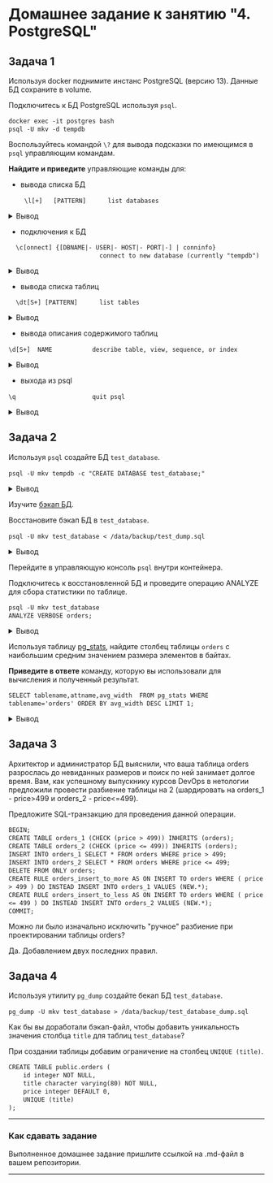 # Домашнее задание к занятию "4. PostgreSQL"

## Задача 1

Используя docker поднимите инстанс PostgreSQL (версию 13). Данные БД сохраните в volume.



Подключитесь к БД PostgreSQL используя `psql`.

```commandline
docker exec -it postgres bash
psql -U mkv -d tempdb
```

Воспользуйтесь командой `\?` для вывода подсказки по имеющимся в `psql` управляющим командам.

**Найдите и приведите** управляющие команды для:
- вывода списка БД

  ` \l[+]   [PATTERN]      list databases`

<details>
<summary>Вывод</summary>

  ![1.1](6.4/1.1.png)

</details>
  

- подключения к БД

```commandline
  \c[onnect] {[DBNAME|- USER|- HOST|- PORT|-] | conninfo}
                         connect to new database (currently "tempdb")
```

<details>
<summary>Вывод</summary>

  ![1.1](6.4/1.2.png)

</details>

- вывода списка таблиц

```commandline
  \dt[S+] [PATTERN]      list tables
```

<details>
<summary>Вывод</summary>

  ![1.1](6.4/1.3.png)

</details>

- вывода описания содержимого таблиц

```\d[S+]  NAME           describe table, view, sequence, or index```

<details>
<summary>Вывод</summary>

  ![1.1](6.4/1.4.png)

</details>

- выхода из psql

`\q                     quit psql`

<details>
<summary>Вывод</summary>

  ![1.1](6.4/1.5.png)

</details>

## Задача 2

Используя `psql` создайте БД `test_database`.

`psql -U mkv tempdb -c "CREATE DATABASE test_database;"`

<details>
<summary>Вывод</summary>

  ![1.1](6.4/2.1.png)

</details>

Изучите [бэкап БД](https://github.com/netology-code/virt-homeworks/tree/virt-11/06-db-04-postgresql/test_data).

Восстановите бэкап БД в `test_database`.

`psql -U mkv test_database < /data/backup/test_dump.sql `

<details>
<summary>Вывод</summary>

  ![1.1](6.4/2.2.png)

</details>


Перейдите в управляющую консоль `psql` внутри контейнера.

Подключитесь к восстановленной БД и проведите операцию ANALYZE для сбора статистики по таблице.

```commandline
psql -U mkv test_database
ANALYZE VERBOSE orders;
```
<details>
<summary>Вывод</summary>

![2.3](6.4/2.3.png)

</details>

Используя таблицу [pg_stats](https://postgrespro.ru/docs/postgresql/12/view-pg-stats), найдите столбец таблицы `orders` 
с наибольшим средним значением размера элементов в байтах.

**Приведите в ответе** команду, которую вы использовали для вычисления и полученный результат.


```commandline
SELECT tablename,attname,avg_width  FROM pg_stats WHERE tablename='orders' ORDER BY avg_width DESC LIMIT 1;
```
<details>
<summary>Вывод</summary>


![2.3](6.4/2.4.png)

</details>

## Задача 3

Архитектор и администратор БД выяснили, что ваша таблица orders разрослась до невиданных размеров и
поиск по ней занимает долгое время. Вам, как успешному выпускнику курсов DevOps в нетологии предложили
провести разбиение таблицы на 2 (шардировать на orders_1 - price>499 и orders_2 - price<=499).

Предложите SQL-транзакцию для проведения данной операции.

```commandline
BEGIN;
CREATE TABLE orders_1 (CHECK (price > 499)) INHERITS (orders);
CREATE TABLE orders_2 (CHECK (price <= 499)) INHERITS (orders);
INSERT INTO orders_1 SELECT * FROM orders WHERE price > 499;
INSERT INTO orders_2 SELECT * FROM orders WHERE price <= 499;
DELETE FROM ONLY orders;
CREATE RULE orders_insert_to_more AS ON INSERT TO orders WHERE ( price > 499 ) DO INSTEAD INSERT INTO orders_1 VALUES (NEW.*);
CREATE RULE orders_insert_to_less AS ON INSERT TO orders WHERE ( price <= 499 ) DO INSTEAD INSERT INTO orders_2 VALUES (NEW.*);
COMMIT;
```


Можно ли было изначально исключить "ручное" разбиение при проектировании таблицы orders?

Да. Добавлением двух последних правил.

## Задача 4

Используя утилиту `pg_dump` создайте бекап БД `test_database`.

`pg_dump -U mkv test_database > /data/backup/test_database_dump.sql`

Как бы вы доработали бэкап-файл, чтобы добавить уникальность значения столбца `title` для таблиц `test_database`?

При создании таблицы добавим ограничение на столбец `UNIQUE (title)`.

````commandline
CREATE TABLE public.orders (
    id integer NOT NULL,
    title character varying(80) NOT NULL,
    price integer DEFAULT 0,
    UNIQUE (title)
);

````

---

### Как cдавать задание

Выполненное домашнее задание пришлите ссылкой на .md-файл в вашем репозитории.

---
